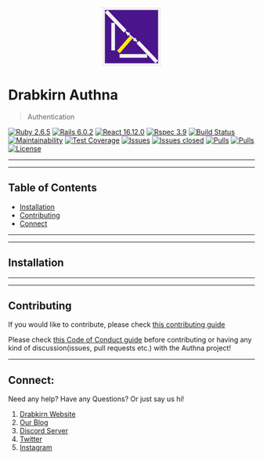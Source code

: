 <div align="center">
  <img src="https://github.com/drabkirn/authna/raw/master/drabkirn-logo-120x120.png"/>
</div>

# Drabkirn Authna

<!-- TODO: Add short desc here -->
> Authentication

<!-- Add languages, CI/CD, main frameworks used from shields.io. Example -->
<!-- TODO: Add Additional badges here -->
[![Ruby 2.6.5](https://img.shields.io/badge/Ruby-v2.6.5-green.svg)](https://www.ruby-lang.org/en/)
[![Rails 6.0.2](https://img.shields.io/badge/Rails-v6.0.2-brightgreen.svg)](https://rubyonrails.org/)
[![React 16.12.0](https://img.shields.io/badge/React-v16.12.0-blue.svg)](https://reactjs.org/)
[![Rspec 3.9](https://img.shields.io/badge/RSpec-v3.9-red.svg)](http://rspec.info/)
[![Build Status](https://travis-ci.org/drabkirn/authna.svg?branch=master)](https://travis-ci.org/drabkirn/authna)
[![Maintainability](https://api.codeclimate.com/v1/badges/0359a16fea6ae6b46b83/maintainability)](https://codeclimate.com/github/drabkirn/authna/maintainability)
[![Test Coverage](https://api.codeclimate.com/v1/badges/0359a16fea6ae6b46b83/test_coverage)](https://codeclimate.com/github/drabkirn/authna/test_coverage)
[![Issues](https://img.shields.io/github/issues/drabkirn/authna.svg)](https://github.com/drabkirn/authna/issues)
[![Issues closed](https://img.shields.io/github/issues-closed/drabkirn/authna.svg)](https://github.com/drabkirn/authna/issues)
[![Pulls](https://img.shields.io/github/issues-pr/drabkirn/authna.svg)](https://github.com/drabkirn/authna/pulls)
[![Pulls](https://img.shields.io/github/issues-pr-closed/drabkirn/authna.svg)](https://github.com/drabkirn/authna/pulls)
[![License](https://img.shields.io/github/license/drabkirn/authna.svg)](https://choosealicense.com/licenses/agpl-3.0/)

<!-- TODO: Full Description of Project goes here -->

<!-- TODO: Demo or website here -->
<!-- **[Visit Website here](https://go.brinkirn.xyz/go)** -->

-----
-----

## Table of Contents
- [Installation](#installation)
- [Contributing](#contributing)
- [Connect](#connect)

-----
-----


## Installation
<!-- TODO: Change these steps to mirror your repo's installation -->

-----
-----

## Contributing
<!-- TODO: Change your repo's links for respective guides -->
If you would like to contribute, please check [this contributing guide](https://github.com/drabkirn/authna/blob/master/CONTRIBUTING.md)

Please check [this Code of Conduct guide](https://github.com/drabkirn/authna/blob/master/CODE_OF_CONDUCT.md) before contributing or having any kind of discussion(issues, pull requests etc.) with the Authna project!

-----

## Connect:
Need any help? Have any Questions? Or just say us hi!

1. [Drabkirn Website](https://go.cdadityang.xyz/drab)
2. [Our Blog](https://go.cdadityang.xyz/blog)
3. [Discord Server](https://go.cdadityang.xyz/discord)
4. [Twitter](https://go.cdadityang.xyz/DtwtK)
5. [Instagram](https://go.cdadityang.xyz/DinsK)